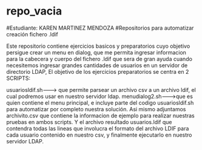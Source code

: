 # repo_vacia
#Estudiante: KAREN MARTINEZ MENDOZA
#Repositorios para automatizar creación fichero .ldif 

Este repositorio contiene ejercicios basicos y preparatorios cuyo objetivo persigue crear un menu en dialog, que me permita ingresar informacion para la cabecera y cuerpo del fichero .ldif que sera de gran ayuda cuando necesitemos ingresar grandes cantidades de usuarios en un servidor de directorio LDAP, El objetivo de los ejercicios preparatorios se centra en 2 SCRIPTS: 

usuariosldif.sh---> que permite parsear un archivo csv a un archivo ldif, el cual podremos usar en nuestro servidor ldap. 
 menudialog2.sh--->que es quien contiene el menu principal, e incluye parte del codigo usuariosldif.sh para automatizar 
                    por completo nuestra solución.
 Asi mismo adjuntamos archivito.csv que contiene la informacion de ejemplo para realizar nuestras pruebas en ambos scripts.
 Y el archivo resultado usuarios.ldif  que contendra todas las lineas que involucra el formato del archivo LDIF para cada usuario contenido en nuestro csv, y finalmente ejecutarlo en nuestro servidor LDAP.
 
